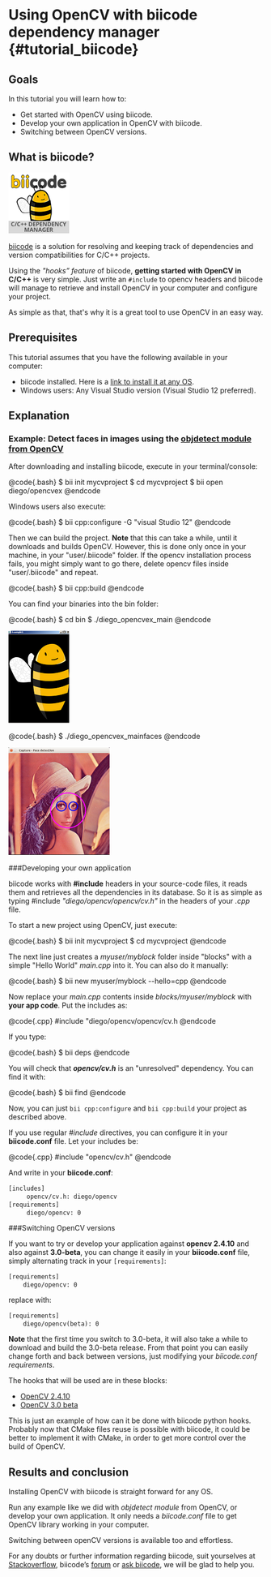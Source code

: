 Using OpenCV with biicode dependency manager {#tutorial_biicode}
============================================

Goals
-----
In this tutorial you will learn how to:

  * Get started with OpenCV using biicode.
  * Develop your own application in OpenCV with biicode.
  * Switching between OpenCV versions.

What is biicode?
----------------

![](images/biicode.png)

[biicode](http://opencv.org/biicode.html) is a solution for resolving and keeping track of dependencies and version compatibilities for C/C++ projects. 

Using the *"hooks” feature* of biicode, **getting started with OpenCV in C/C++** is very simple. Just write an `#include` to opencv headers and biicode will manage to retrieve and install OpenCV in your computer and configure your project.

As simple as that, that's why it is a great tool to use OpenCV in an easy way.

Prerequisites
-------------

This tutorial assumes that you have the following available in your computer:

  * biicode installed. Here is a [link to install it at any OS](http://www.biicode.com/downloads).
  * Windows users: Any Visual Studio version (Visual Studio 12 preferred).

Explanation
-----------

### Example: Detect faces in images using the [objdetect module from OpenCV](http://docs.opencv.org/doc/tutorials/objdetect/table_of_content_objdetect/table_of_content_objdetect.html)

After downloading and installing biicode, execute in your terminal/console:

@code{.bash}
$ bii init mycvproject
$ cd mycvproject
$ bii open diego/opencvex
@endcode

Windows users also execute:

@code{.bash}
$ bii cpp:configure -G "visual Studio 12"
@endcode

Then we can build the project. **Note** that this can take a while, until it downloads and builds OpenCV. However, this is done only once in your machine, in your "user/.biicode" folder. If the opencv installation process fails, you might simply want to go there, delete opencv files inside "user/.biicode" and repeat.

@code{.bash}
$ bii cpp:build
@endcode

You can find your binaries into the bin folder:

@code{.bash}
$ cd bin
$ ./diego_opencvex_main
@endcode

![](images/biiapp.png)

@code{.bash}
$ ./diego_opencvex_mainfaces
@endcode

![](images/lena.png)

###Developing your own application

biicode works with **#include** headers in your source-code files, it reads them and retrieves all the dependencies in its database. So it is as simple as typing #include *"diego/opencv/opencv/cv.h"* in the headers of your *.cpp* file.

To start a new project using OpenCV, just execute:

@code{.bash}
$ bii init mycvproject
$ cd mycvproject
@endcode

The next line just creates a *myuser/myblock* folder inside "blocks" with a simple "Hello World" *main.cpp* into it. You can also do it manually:

@code{.bash}
$ bii new myuser/myblock --hello=cpp
@endcode

Now replace your *main.cpp* contents inside *blocks/myuser/myblock* with **your app code**.
Put the includes as:

@code{.cpp}
 #include "diego/opencv/opencv/cv.h
@endcode

If you type:

@code{.bash}
$ bii deps
@endcode

You will check that ***opencv/cv.h*** is an "unresolved" dependency. You can find it with:


@code{.bash}
$ bii find
@endcode

Now, you can just `bii cpp:configure` and `bii cpp:build` your project as described above.

If you use regular *#include* directives, you can configure it in your **biicode.conf** file. Let your includes be:

@code{.cpp}
#include "opencv/cv.h"
@endcode

And write in your **biicode.conf**:

	[includes]
	     opencv/cv.h: diego/opencv
	[requirements]
	     diego/opencv: 0


###Switching OpenCV versions

If you want to try or develop your application against **opencv 2.4.10** and also against **3.0-beta**, you can change it easily in your **biicode.conf** file, simply alternating track in your `[requirements]`:

	[requirements]
		diego/opencv: 0

replace with:

	[requirements]
	    diego/opencv(beta): 0
	    
**Note** that the first time you switch to 3.0-beta, it will also take a while to download and build the 3.0-beta release. From that point you can easily change forth and back between versions, just modifying your *biicode.conf requirements*.

The hooks that will be used are in these blocks:

* [OpenCV 2.4.10](http://www.biicode.com/diego/opencv)
* [OpenCV 3.0 beta](http://www.biicode.com/diego/diego/opencv/beta)

This is just an example of how can it be done with biicode python hooks. Probably now that CMake files reuse is possible with biicode, it could be better to implement it with CMake, in order to get more control over the build of OpenCV.


Results and conclusion
----------------------

Installing OpenCV with biicode is straight forward for any OS. 

Run any example like we did with *objdetect module* from OpenCV, or develop your own application. It only needs a *biicode.conf* file to get OpenCV library working in your computer.

Switching between openCV versions is available too and effortless.

For any doubts or further information regarding biicode, suit yourselves at [Stackoverflow](http://stackoverflow.com/questions/tagged/biicode?sort=newest´), biicode’s [forum](http://forum.biicode.com/) or [ask biicode](http://web.biicode.com/contact-us/), we will be glad to help you.